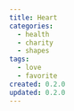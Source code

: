 ```yaml
---
title: Heart
categories:
  - health
  - charity
  - shapes
tags:
  - love
  - favorite
created: 0.2.0
updated: 0.2.0
---
```


